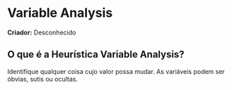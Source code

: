 # Variable Analysis

**Criador:** Desconhecido

## O que é a Heurística Variable Analysis?

Identifique qualquer coisa cujo valor possa mudar. As variáveis ​​podem ser óbvias, sutis ou ocultas.